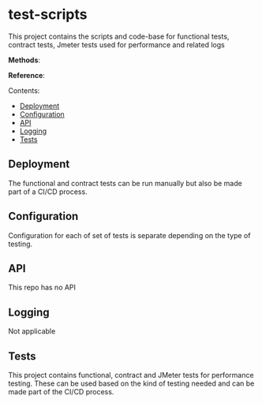 # test-scripts

This project contains the scripts and code-base for functional tests, contract tests, Jmeter tests used for performance and related logs

**Methods**: 

**Reference**: 

Contents:

- [Deployment](#deployment)
- [Configuration](#configuration)
- [API](#api)
- [Logging](#logging)
- [Tests](#tests)

## Deployment

The functional and contract tests can be run manually but also be made part of a CI/CD process.

## Configuration

Configuration for each of set of tests is separate depending on the type of testing.

## API

This repo has no API

## Logging

Not applicable

## Tests

This project contains functional, contract and JMeter tests for performance testing. These can be used based on the kind of testing needed and can be made part of the CI/CD process.
